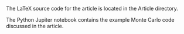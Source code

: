 
The LaTeX source code for the article is located in the Article directory.

The Python Jupiter notebook contains the example Monte Carlo code discussed in the article.
